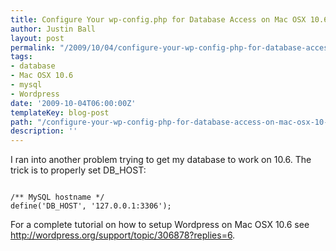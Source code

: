 ```yaml
---
title: Configure Your wp-config.php for Database Access on Mac OSX 10.6
author: Justin Ball
layout: post
permalink: "/2009/10/04/configure-your-wp-config-php-for-database-access-on-mac-osx-10-6/"
tags:
- database
- Mac OSX 10.6
- mysql
- Wordpress
date: '2009-10-04T06:00:00Z'
templateKey: blog-post
path: "/configure-your-wp-config-php-for-database-access-on-mac-osx-10-6"
description: ''
---
```


I ran into another problem trying to get my database to work on 10.6.  The trick is to properly set DB_HOST:

<pre><code class="php">
/** MySQL hostname */
define('DB_HOST', '127.0.0.1:3306');
</pre></code>

For a complete tutorial on how to setup Wordpress on Mac OSX 10.6 see <a href="http://wordpress.org/support/topic/306878?replies=6">http://wordpress.org/support/topic/306878?replies=6</a>.
